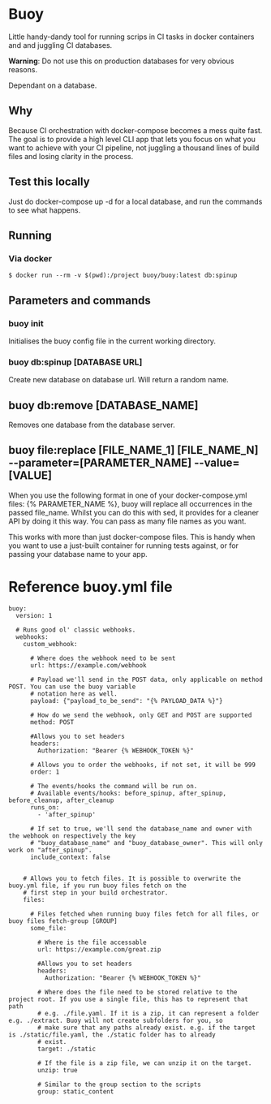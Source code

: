 # Buoy

Little handy-dandy tool for running scrips in CI tasks in docker containers and and juggling CI databases.

**Warning**: Do not use this on production databases for very obvious reasons.

Dependant on a database.

## Why

Because CI orchestration with docker-compose becomes a mess quite fast. The goal is to provide a high level CLI app that
lets you focus on what you want to achieve with your CI pipeline, not juggling a thousand lines of build files and losing
clarity in the process.

## Test this locally

Just do docker-compose up -d for a local database, and run the commands to see what happens.

## Running

### Via docker

```
$ docker run --rm -v $(pwd):/project buoy/buoy:latest db:spinup
```

## Parameters and commands

### buoy init

Initialises the buoy config file in the current working directory.

### buoy db:spinup [DATABASE URL]

Create new database on database url. Will return a random name.

## buoy db:remove [DATABASE_NAME]

Removes one database from the database server.

## buoy file:replace [FILE_NAME_1] [FILE_NAME_N] --parameter=[PARAMETER_NAME] --value=[VALUE]

When you use the following format in one of your docker-compose.yml files: {% PARAMETER_NAME %},
buoy will replace all occurrences in the passed file_name. Whilst you can do this with sed, it provides for a
cleaner API by doing it this way. You can pass as many file names as you want.

This works with more than just docker-compose files. This is handy when you want to use a just-built
container for running tests against, or for passing your database name to your app.

# Reference buoy.yml file

```
buoy:
  version: 1

  # Runs good ol' classic webhooks.
  webhooks:
    custom_webhook:

      # Where does the webhook need to be sent
      url: https://example.com/webhook

      # Payload we'll send in the POST data, only applicable on method POST. You can use the buoy variable
      # notation here as well.
      payload: {"payload_to_be_send": "{% PAYLOAD_DATA %}"}

      # How do we send the webhook, only GET and POST are supported
      method: POST

      #Allows you to set headers
      headers:
        Authorization: "Bearer {% WEBHOOK_TOKEN %}"

      # Allows you to order the webhooks, if not set, it will be 999
      order: 1

      # The events/hooks the command will be run on.
      # Available events/hooks: before_spinup, after_spinup, before_cleanup, after_cleanup
      runs_on:
        - 'after_spinup'

      # If set to true, we'll send the database_name and owner with the webhook on respectively the key
      # "buoy_database_name" and "buoy_database_owner". This will only work on "after_spinup".
      include_context: false


    # Allows you to fetch files. It is possible to overwrite the buoy.yml file, if you run buoy files fetch on the
    # first step in your build orchestrator.
    files:

      # Files fetched when running buoy files fetch for all files, or buoy files fetch-group [GROUP]
      some_file:

        # Where is the file accessable
        url: https://example.com/great.zip

        #Allows you to set headers
        headers:
          Authorization: "Bearer {% WEBHOOK_TOKEN %}"

        # Where does the file need to be stored relative to the project root. If you use a single file, this has to represent that path
        # e.g. ./file.yaml. If it is a zip, it can represent a folder e.g. ./extract. Buoy will not create subfolders for you, so
        # make sure that any paths already exist. e.g. if the target is ./static/file.yaml, the ./static folder has to already
        # exist.
        target: ./static

        # If the file is a zip file, we can unzip it on the target.
        unzip: true

        # Similar to the group section to the scripts
        group: static_content
```
